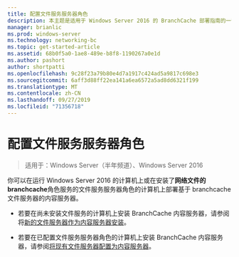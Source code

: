 ```yaml
---
title: 配置文件服务服务器角色
description: 本主题是适用于 Windows Server 2016 的 BranchCache 部署指南的一部分，它演示了如何在分布式和托管缓存模式下部署 BranchCache，以优化分支机构中的 WAN 带宽使用情况
manager: brianlic
ms.prod: windows-server
ms.technology: networking-bc
ms.topic: get-started-article
ms.assetid: 68b0f5a0-1ae8-489e-b8f8-1190267a0e1d
ms.author: pashort
author: shortpatti
ms.openlocfilehash: 9c28f23a79b80e4d7a1917c424ad5a9817c698e3
ms.sourcegitcommit: 6aff3d88ff22ea141a6ea6572a5ad8dd6321f199
ms.translationtype: MT
ms.contentlocale: zh-CN
ms.lasthandoff: 09/27/2019
ms.locfileid: "71356718"
---
```

# <a name="configure-the-file-services-server-role"></a>配置文件服务服务器角色

>适用于：Windows Server（半年频道）、Windows Server 2016

你可以在运行 Windows Server 2016 的计算机上或在安装了**网络文件的 branchcache**角色服务的文件服务服务器角色的计算机上部署基于 branchcache 文件服务器的内容服务器。  
  
-   若要在尚未安装文件服务的计算机上安装 BranchCache 内容服务器，请参阅将[新的文件服务器作为内容服务器安装](../../branchcache/deploy/Install-a-New-File-Server-as-a-Content-Server.md)。  
  
-   若要在已配置文件服务服务器角色的计算机上安装 BranchCache 内容服务器，请参阅[将现有文件服务器配置为内容服务器](../../branchcache/deploy/Configure-an-Existing-File-Server-as-a-Content-Server.md)。  
  


